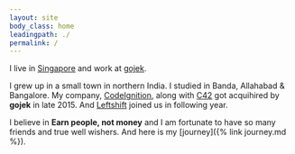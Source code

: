 ```yaml
---
layout: site
body_class: home
leadingpath: ./
permalink: /
---
```


I live in [Singapore](https://en.wikipedia.org/wiki/Singapore) and work at [gojek](https://gojek.com). 

I grew up in a small town in northern India. I studied in Banda, Allahabad & Bangalore. 
My company, [CodeIgnition](https://twitter.com/codeignition), along with [C42](https://twitter.com/c42engineering) got acquihired by **gojek** in late 2015. And [Leftshift](https://twitter.com/leftshifters) joined us in following year. 

I believe in **Earn people, not money** and I am fortunate to have so many friends and true well wishers.  And here is my [journey]({% link journey.md %}).

